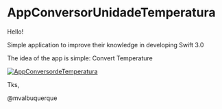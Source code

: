 # AppConversorUnidadeTemperatura


Hello! 

 Simple application to improve their knowledge in developing Swift 3.0

The idea of the app is simple: Convert Temperature


[![AppConversordeTemperatura](http://i.imgur.com/7YTMFQp.png)](https://github.com/mvalbuquerque/AppConversorUnidadeTemperatura/blob/master/ConversordeTemperatura.m4v "Little red riding hood - Click to Watch!")


Tks, 

@mvalbuquerque
